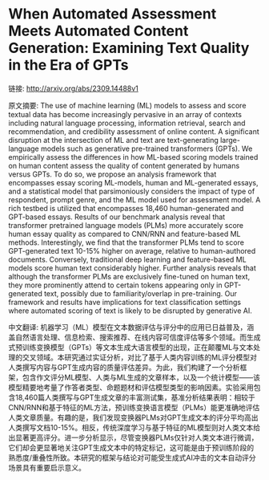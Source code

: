 # When Automated Assessment Meets Automated Content Generation: Examining Text Quality in the Era of GPTs

链接: http://arxiv.org/abs/2309.14488v1

原文摘要:
The use of machine learning (ML) models to assess and score textual data has
become increasingly pervasive in an array of contexts including natural
language processing, information retrieval, search and recommendation, and
credibility assessment of online content. A significant disruption at the
intersection of ML and text are text-generating large-language models such as
generative pre-trained transformers (GPTs). We empirically assess the
differences in how ML-based scoring models trained on human content assess the
quality of content generated by humans versus GPTs. To do so, we propose an
analysis framework that encompasses essay scoring ML-models, human and
ML-generated essays, and a statistical model that parsimoniously considers the
impact of type of respondent, prompt genre, and the ML model used for
assessment model. A rich testbed is utilized that encompasses 18,460
human-generated and GPT-based essays. Results of our benchmark analysis reveal
that transformer pretrained language models (PLMs) more accurately score human
essay quality as compared to CNN/RNN and feature-based ML methods.
Interestingly, we find that the transformer PLMs tend to score GPT-generated
text 10-15\% higher on average, relative to human-authored documents.
Conversely, traditional deep learning and feature-based ML models score human
text considerably higher. Further analysis reveals that although the
transformer PLMs are exclusively fine-tuned on human text, they more
prominently attend to certain tokens appearing only in GPT-generated text,
possibly due to familiarity/overlap in pre-training. Our framework and results
have implications for text classification settings where automated scoring of
text is likely to be disrupted by generative AI.

中文翻译:
机器学习（ML）模型在文本数据评估与评分中的应用已日益普及，涵盖自然语言处理、信息检索、搜索推荐、在线内容可信度评估等多个领域。而生成式预训练变换模型（GPTs）等文本生成大语言模型的出现，正在颠覆ML与文本处理的交叉领域。本研究通过实证分析，对比了基于人类内容训练的ML评分模型对人类撰写内容与GPT生成内容的质量评估差异。为此，我们构建了一个分析框架，包含作文评分ML模型、人类与ML生成的文章样本，以及一个统计模型——该模型精要地考量了作答者类型、命题题材和评估模型类型的影响因素。实验采用包含18,460篇人类撰写与GPT生成文章的丰富测试集，基准分析结果表明：相较于CNN/RNN和基于特征的ML方法，预训练变换语言模型（PLMs）能更准确地评估人类文章质量。有趣的是，我们发现变换器PLMs对GPT生成文本的评分平均高出人类撰写文档10-15%。相反，传统深度学习与基于特征的ML模型则对人类文本给出显著更高评分。进一步分析显示，尽管变换器PLMs仅针对人类文本进行微调，它们却会更显著地关注GPT生成文本中的特定标记，这可能是由于预训练阶段的熟悉度/重叠性所致。本研究的框架与结论对可能受生成式AI冲击的文本自动评分场景具有重要启示意义。
